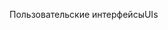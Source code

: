 <span data-ttu-id="20a1d-101">Пользовательские интерфейсы</span><span class="sxs-lookup"><span data-stu-id="20a1d-101">UIs</span></span>